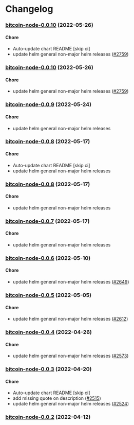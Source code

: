 # Changelog<br>


<a name="bitcoin-node-0.0.10"></a>
### [bitcoin-node-0.0.10](https://github.com/truecharts/apps/compare/bitcoin-node-0.0.9...bitcoin-node-0.0.10) (2022-05-26)

#### Chore

* Auto-update chart README [skip ci]
* update helm general non-major helm releases ([#2759](https://github.com/truecharts/apps/issues/2759))



<a name="bitcoin-node-0.0.10"></a>
### [bitcoin-node-0.0.10](https://github.com/truecharts/apps/compare/bitcoin-node-0.0.9...bitcoin-node-0.0.10) (2022-05-26)

#### Chore

* update helm general non-major helm releases ([#2759](https://github.com/truecharts/apps/issues/2759))



<a name="bitcoin-node-0.0.9"></a>
### [bitcoin-node-0.0.9](https://github.com/truecharts/apps/compare/bitcoin-node-0.0.8...bitcoin-node-0.0.9) (2022-05-24)

#### Chore

* update helm general non-major helm releases



<a name="bitcoin-node-0.0.8"></a>
### [bitcoin-node-0.0.8](https://github.com/truecharts/apps/compare/bitcoin-node-0.0.7...bitcoin-node-0.0.8) (2022-05-17)

#### Chore

* Auto-update chart README [skip ci]
* update helm general non-major helm releases



<a name="bitcoin-node-0.0.8"></a>
### [bitcoin-node-0.0.8](https://github.com/truecharts/apps/compare/bitcoin-node-0.0.7...bitcoin-node-0.0.8) (2022-05-17)

#### Chore

* update helm general non-major helm releases



<a name="bitcoin-node-0.0.7"></a>
### [bitcoin-node-0.0.7](https://github.com/truecharts/apps/compare/bitcoin-node-0.0.6...bitcoin-node-0.0.7) (2022-05-17)

#### Chore

* update helm general non-major helm releases



<a name="bitcoin-node-0.0.6"></a>
### [bitcoin-node-0.0.6](https://github.com/truecharts/apps/compare/bitcoin-node-0.0.5...bitcoin-node-0.0.6) (2022-05-10)

#### Chore

* update helm general non-major helm releases ([#2649](https://github.com/truecharts/apps/issues/2649))



<a name="bitcoin-node-0.0.5"></a>
### [bitcoin-node-0.0.5](https://github.com/truecharts/apps/compare/bitcoin-node-0.0.4...bitcoin-node-0.0.5) (2022-05-05)

#### Chore

* update helm general non-major helm releases ([#2612](https://github.com/truecharts/apps/issues/2612))



<a name="bitcoin-node-0.0.4"></a>
### [bitcoin-node-0.0.4](https://github.com/truecharts/apps/compare/bitcoin-node-0.0.3...bitcoin-node-0.0.4) (2022-04-26)

#### Chore

* update helm general non-major helm releases ([#2573](https://github.com/truecharts/apps/issues/2573))



<a name="bitcoin-node-0.0.3"></a>
### [bitcoin-node-0.0.3](https://github.com/truecharts/apps/compare/bitcoin-node-0.0.2...bitcoin-node-0.0.3) (2022-04-20)

#### Chore

* Auto-update chart README [skip ci]
* add missing quote on description ([#2515](https://github.com/truecharts/apps/issues/2515))
* update helm general non-major helm releases ([#2524](https://github.com/truecharts/apps/issues/2524))



<a name="bitcoin-node-0.0.2"></a>
### [bitcoin-node-0.0.2](https://github.com/truecharts/apps/compare/bitcoin-node-0.0.1...bitcoin-node-0.0.2) (2022-04-12)
